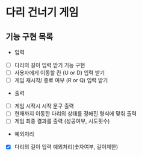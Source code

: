 # 다리 건너기 게임

##  기능 구현 목록

-  입력
- [ ] 다리의 길이 입력 받기 기능 구현
- [ ] 사용자에게 이동할 칸 (U or D) 입력 받기
- [ ] 게임 재시작/ 종료 여부 (R or Q) 입력 받기

- 출력
- [ ] 게임 시작시 시작 문구 출력
- [ ] 현재까지 이동한 다리의 상태를 정해진 형식에 맞춰 출력
- [ ] 게임 최종 결과를 출력 (성공여부, 시도횟수)

- 예외처리
- [x] 다리의 길이 입력 예외처리(숫자여부, 길이제한)

